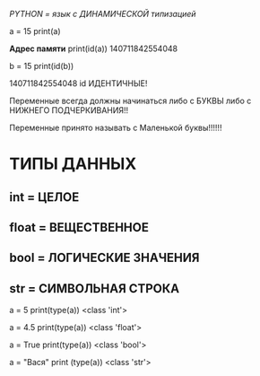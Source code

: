 *PYTHON = язык с ДИНАМИЧЕСКОЙ типизацией*

a = 15
print(a)

**Адрес памяти**
print(id(a))
140711842554048

b = 15
print(id(b))

140711842554048
id ИДЕНТИЧНЫЕ! 

Переменные всегда должны начинаться либо с БУКВЫ либо с НИЖНЕГО ПОДЧЕРКИВАНИЯ!!

Переменные принято называть с Маленькой буквы!!!!!!

# ТИПЫ ДАННЫХ #
## int = ЦЕЛОЕ
## float = ВЕЩЕСТВЕННОЕ
## bool = ЛОГИЧЕСКИЕ ЗНАЧЕНИЯ
## str = СИМВОЛЬНАЯ СТРОКА

a = 5
print(type(a))
<class 'int'>

a = 4.5
print(type(a))
<class 'float'>

a = True
print(type(a))
<class 'bool'>

a = "Вася"
print (type(a))
<class 'str'>


